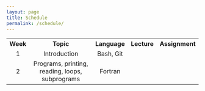 ```yaml
---
layout: page
title: Schedule
permalink: /schedule/
---
```


<table style="width: 100%; text-align: center;">
<tr><th>Week</th><th>Topic</th><th>Language</th><th>Lecture</th><th>Assignment</th></tr>
<tr><td>1</td><td>Introduction</td><td>Bash, Git</td><td><a href="/lectures/1-intro.html"><i class="fa fa-sticky-note"></i></a></td><td><a href="/assignments/1-intro.html"><i class="fa fa-pencil-square-o"></i></a></td></tr>
<tr><td>2</td><td>Programs, printing, reading, loops, subprograms</td><td>Fortran</td><td><a href="/lectures/2-fortran-intro.html"><i class="fa fa-sticky-note"></i></a></td><td><a href="/assignments/2-fortran-intro.html"><i class="fa fa-pencil-square-o"></i></a></td></tr>

</table>
